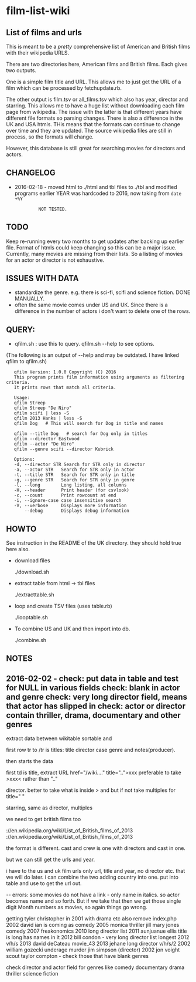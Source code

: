 # film-list-wiki

## List of films and urls

This is meant to be a *pretty* comprehensive list of American and British films with their wikipedia
URLS.

There are two directories here, American films and British films.
Each gives two outputs. 

One is a simple film title and URL. This allows me to just get the URL of a film which can be processed by fetchupdate.rb.

The other output is film.tsv or all_films.tsv which also has year, director and starring. This allows me to have a huge list without downloading each film page from wikipedia.
The issue with the latter is that different years have different file formats so parsing changes. There is also a difference in the UK and USA htmls. THis means that the formats  can continue to change over time and they are updated.
The source wikipedia files are still in process, so the formats will change.

However, this database is still great for searching movies for directors and actors.


## CHANGELOG

- 2016-02-18 - moved html to ./html and tbl files to ./tbl and modified programs
               earlier YEAR was hardcoded to 2016, now taking from `date +%Y`

               NOT TESTED.

## TODO

Keep re-running every two months to get updates after backing up earlier file. Format of htmls could keep changing so this can be a major issue. Currently, many movies are missing from their lists. So a listing of movies for an actor or director is not exhaustive.

## ISSUES WITH DATA

- standardize the genre. e.g. there is sci-fi, scifi and science fiction.  DONE MANUALLY.
- often the same movie comes under US and UK. Since there is a difference in the number of actors i don't want to delete one of the rows.

## QUERY:

- qfilm.sh : use this to query. qfilm.sh --help to see options.

 (The following is an output of --help and may be outdated. I have linked qfilm to qfilm.sh)


       qfilm Version: 1.0.0 Copyright (C) 2016 
       This program prints film information using arguments as filtering criteria.
       It prints rows that match all criteria.

       Usage:
       qfilm Streep
       qfilm Streep "De Niro"
       qfilm scifi | less -S
       qfilm 2013 Hanks | less -S
       qfilm Dog   # This will search for Dog in title and names

       qfilm --title Dog   # search for Dog only in titles
       qfilm --director Eastwood
       qfilm --actor "De Niro"
       qfilm --genre scifi --director Kubrick

       Options:
       -d, --director STR Search for STR only in director
       -a, --actor STR   Search for STR only in actor
       -t, --title STR   Search for STR only in title
       -g, --genre STR   Search for STR only in genre
       -l, --long        Long listing, all columns
       -H, --header      Print header (for csvlook)
       -c, --count       Print rowcount at end
       -i, --ignore-case case insensitive search
       -V, --verbose     Displays more information
           --debug       Displays debug information


## HOWTO

See instruction in the README of the UK directory. they should hold true here also.

- download files

    ./download.sh 

- extract table from html -> tbl files

    ./extracttable.sh

- loop and create TSV files (uses table.rb)

    ./looptable.sh

- To combine US and UK and then import into db.

    ./combine.sh 


## NOTES

2016-02-02 - check: put data in table and test for NULL in various
fields
             check: blank in actor and genre
             check: very long director field, means that actor has
             slipped in
             check: actor or director contain thriller, drama,
             documentary and other genres
--------------------------
extract data between wikitable sortable and </table>
<table class="wikitable sortable">
first row tr to /tr is titles: title director case genre and
notes(producer).

then starts the data

first td is title, extract URL href="/wiki...."
title="..">xxx</a> preferable to take >xxx< rather than ".."

director. better to take what is inside > and </a> but if not take
multiples for title=" "

starring, same as director, multiples


we need to get british films too

://en.wikipedia.org/wiki/List_of_British_films_of_2013
://en.wikipedia.org/wiki/List_of_British_films_of_2013

the format is different. cast and crew is one with directors and cast in
one.

but we can still get the urls and year.

i have to the us and uk film urls only url, title and year, no director
etc. that we will do later.
i can combine the two adding country into one. put into table and use to
get the url out.


--
errors: 
some movies do not have a link - only name in italics. so actor becomes
name and so forth.
But if we take that then we get those single digit Month numbers as
movies, so again things go wrong.

getting tyler christopher in 2001  with drama etc
also remove index.php
2002 david ian is coming as comedy
2005 monica thriller
jill mary jones comedy 2007
freakonomics 2010 long director list
2011 aunjuanue ellis title is long has names in it
2012 bill condon - very long director list longest
2012 v/h/s
2013 david deCateau
movie_43
2013 jehane long director
v/h/s/2
2002 william gozecki underage murder
jim simpson (director) 2002
jon voight
scout taylor compton - check those that have blank genres

check director and actor field for genres like comedy documentary drama thriller science fiction 
